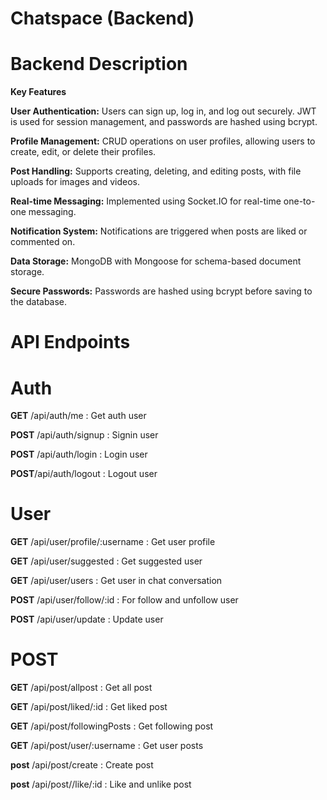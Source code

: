 # Chatspace (Backend)

# Backend Description

**Key Features**

**User Authentication:** Users can sign up, log in, and log out securely. JWT is used for session management, and passwords are hashed using bcrypt.

**Profile Management:** CRUD operations on user profiles, allowing users to create, edit, or delete their profiles.

**Post Handling:** Supports creating, deleting, and editing posts, with file uploads for images and videos.

**Real-time Messaging:** Implemented using Socket.IO for real-time one-to-one messaging.

**Notification System:** Notifications are triggered when posts are liked or commented on.

**Data Storage:** MongoDB with Mongoose for schema-based document storage.

**Secure Passwords:** Passwords are hashed using bcrypt before saving to the database.

# API Endpoints

# Auth
<b>GET</b> /api/auth/me : Get auth user

<b>POST</b> /api/auth/signup : Signin user

<b>POST</b> /api/auth/login : Login user

<b>POST</b>/api/auth/logout : Logout user

# User

<b>GET</b> /api/user/profile/:username : Get user profile

<b>GET</b> /api/user/suggested : Get suggested user

<b>GET</b> /api/user/users : Get user in chat conversation
 
<b>POST</b> /api/user/follow/:id : For follow and unfollow user

<b>POST</b> /api/user/update : Update user

# POST

<b>GET</b> /api/post/allpost : Get all post

<b>GET</b> /api/post/liked/:id : Get liked post

<b>GET</b> /api/post/followingPosts : Get following post

<b>GET</b> /api/post/user/:username : Get user posts

<b>post</b> /api/post/create : Create post

<b>post</b> /api/post//like/:id : Like and unlike post
